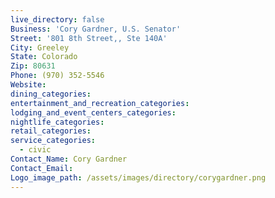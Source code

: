 ```yaml
---
live_directory: false
Business: 'Cory Gardner, U.S. Senator'
Street: '801 8th Street,, Ste 140A'
City: Greeley
State: Colorado
Zip: 80631
Phone: (970) 352-5546
Website:
dining_categories:
entertainment_and_recreation_categories:
lodging_and_event_centers_categories:
nightlife_categories:
retail_categories:
service_categories:
  - civic
Contact_Name: Cory Gardner
Contact_Email:
Logo_image_path: /assets/images/directory/corygardner.png
---
```


